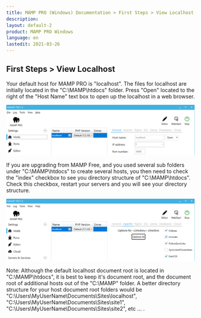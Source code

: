```yaml
---
title: MAMP PRO (Windows) Documentation > First Steps > View Localhost
description: 
layout: default-2
product: MAMP PRO Windows
language: en
lastedit: 2021-03-26
---
```


## First Steps > View Localhost

Your default host for MAMP PRO is "localhost". The files for localhost are initially located in the "C:\MAMP\htdocs" folder. Press "Open" located to the right of the "Host Name" text box to open up the localhost in a web browser.

![MAMP](/en/MAMP-PRO-Windows/First-Steps/View-Localhost/localHostFirstSteps.png)

If you are upgrading from MAMP Free, and you used several sub folders under "C:\MAMP\htdocs" to create several hosts, you then need to check the "index" checkbox to see you directory structure of "C:\MAMP\htdocs". Check this checkbox, restart your servers and you will see your directory structure.

![MAMP](/en/MAMP-PRO-Windows/First-Steps/View-Localhost/localHostFirstStepsIndex.png)

<div class="alert" role="alert">
Note: Although the default localhost document root is located in "C:\MAMP\htdocs", it is best to keep it's document root, and the document root of additional hosts out of the "C:\MAMP" folder. A better directory structure for your host document root folders would be "C:\Users\MyUserName\Documents\Sites\localhost", "C:\Users\MyUserName\Documents\Sites\site1", "C:\Users\MyUserName\Documents\Sites\site2", etc ... .
</div>